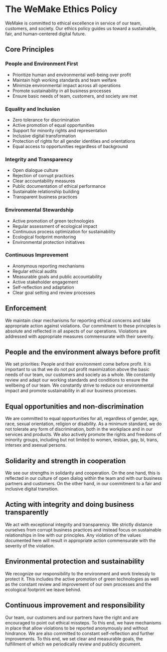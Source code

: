 # The WeMake Ethics Policy

WeMake is committed to ethical excellence in service of our team, customers, and society. Our ethics policy guides us toward a sustainable, fair, and human-centered digital future.

## Core Principles

### People and Environment First

- Prioritize human and environmental well-being over profit
- Maintain high working standards and team welfare
- Minimize environmental impact across all operations
- Promote sustainability in all business processes
- Ensure basic needs of team, customers, and society are met

### Equality and Inclusion

- Zero tolerance for discrimination
- Active promotion of equal opportunities
- Support for minority rights and representation
- Inclusive digital transformation
- Protection of rights for all gender identities and orientations
- Equal access to opportunities regardless of background

### Integrity and Transparency

- Open dialogue culture
- Rejection of corrupt practices
- Clear accountability measures
- Public documentation of ethical performance
- Sustainable relationship building
- Transparent business practices

### Environmental Stewardship

- Active promotion of green technologies
- Regular assessment of ecological impact
- Continuous process optimization for sustainability
- Ecological footprint monitoring
- Environmental protection initiatives

### Continuous Improvement

- Anonymous reporting mechanisms
- Regular ethical audits
- Measurable goals and public accountability
- Active stakeholder engagement
- Self-reflection and adaptation
- Clear goal setting and review processes

## Enforcement

We maintain clear mechanisms for reporting ethical concerns and take appropriate action against violations. Our commitment to these principles is absolute and reflected in all aspects of our operations. Violations are addressed with appropriate measures commensurate with their severity.

## People and the environment always before profit

We set priorities: People and their environment come before profit. It is important to us that we do not put profit maximization above the basic needs of our team, our customers and society as a whole. We constantly review and adapt our working standards and conditions to ensure the wellbeing of our team. We constantly strive to reduce our environmental impact and promote sustainability in all our business processes.

## Equal opportunities and non-discrimination

We are committed to equal opportunities for all, regardless of gender, age, race, sexual orientation, religion or disability. As a minimum standard, we do not tolerate any form of discrimination, both in the workplace and in our services and products. We also actively promote the rights and freedoms of minority groups, including but not limited to women, lesbian, gay, bi, trans, intersex and asexual persons.

## Solidarity and strength in cooperation

We see our strengths in solidarity and cooperation. On the one hand, this is reflected in our culture of open dialog within the team and with our business partners and customers. On the other hand, in our commitment to a fair and inclusive digital transition.

## Acting with integrity and doing business transparently

We act with exceptional integrity and transparency. We strictly distance ourselves from corrupt business practices and instead focus on sustainable relationships in line with our principles. Any violation of the values documented here will result in appropriate action commensurate with the severity of the violation.

## Environmental protection and sustainability

We recognize our responsibility to the environment and work tirelessly to protect it. This includes the active promotion of green technologies as well as the constant review and improvement of our own processes and the ecological footprint we leave behind.

## Continuous improvement and responsibility

Our team, our customers and our partners have the right and are encouraged to point out ethical missteps. To this end, we have mechanisms in place that allow violations to be reported anonymously and without hindrance. We are also committed to constant self-reflection and further improvements. To this end, we set clear and measurable goals, the fulfillment of which we periodically review and publicly document.
